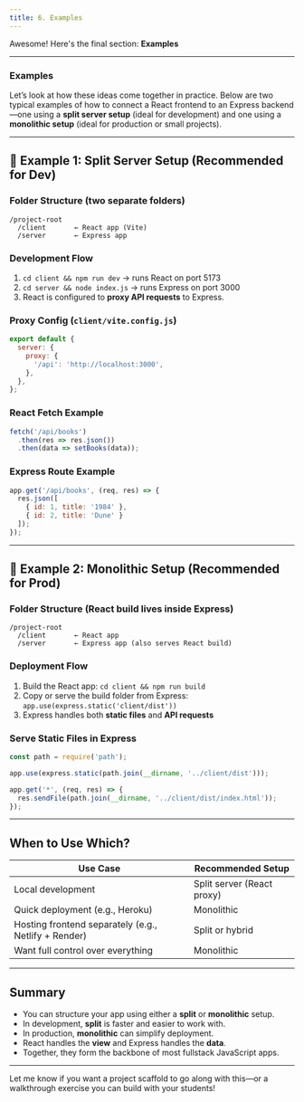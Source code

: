 ```yaml
---
title: 6. Examples
---
```


Awesome! Here's the final section: **Examples**

---

### Examples

Let’s look at how these ideas come together in practice. Below are two typical examples of how to connect a React frontend to an Express backend—one using a **split server setup** (ideal for development) and one using a **monolithic setup** (ideal for production or small projects).

---

## 🔌 Example 1: Split Server Setup (Recommended for Dev)

### Folder Structure (two separate folders)
```
/project-root
  /client       ← React app (Vite)
  /server       ← Express app
```

### Development Flow
1. `cd client && npm run dev` → runs React on port 5173
2. `cd server && node index.js` → runs Express on port 3000
3. React is configured to **proxy API requests** to Express.

### Proxy Config (`client/vite.config.js`)
```js
export default {
  server: {
    proxy: {
      '/api': 'http://localhost:3000',
    },
  },
};
```

### React Fetch Example
```js
fetch('/api/books')
  .then(res => res.json())
  .then(data => setBooks(data));
```

### Express Route Example
```js
app.get('/api/books', (req, res) => {
  res.json([
    { id: 1, title: '1984' },
    { id: 2, title: 'Dune' }
  ]);
});
```

---

## 🧱 Example 2: Monolithic Setup (Recommended for Prod)

### Folder Structure (React build lives inside Express)
```
/project-root
  /client       ← React app
  /server       ← Express app (also serves React build)
```

### Deployment Flow
1. Build the React app: `cd client && npm run build`
2. Copy or serve the build folder from Express: `app.use(express.static('client/dist'))`
3. Express handles both **static files** and **API requests**

### Serve Static Files in Express
```js
const path = require('path');

app.use(express.static(path.join(__dirname, '../client/dist')));

app.get('*', (req, res) => {
  res.sendFile(path.join(__dirname, '../client/dist/index.html'));
});
```

---

## When to Use Which?

| Use Case                             | Recommended Setup         |
|-------------------------------------|---------------------------|
| Local development                   | Split server (React proxy)|
| Quick deployment (e.g., Heroku)     | Monolithic                |
| Hosting frontend separately (e.g., Netlify + Render) | Split or hybrid       |
| Want full control over everything   | Monolithic                |

---

## Summary

- You can structure your app using either a **split** or **monolithic** setup.
- In development, **split** is faster and easier to work with.
- In production, **monolithic** can simplify deployment.
- React handles the **view** and Express handles the **data**.
- Together, they form the backbone of most fullstack JavaScript apps.

---

Let me know if you want a project scaffold to go along with this—or a walkthrough exercise you can build with your students!